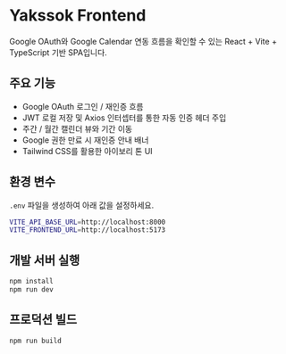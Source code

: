 # Yakssok Frontend

Google OAuth와 Google Calendar 연동 흐름을 확인할 수 있는 React + Vite + TypeScript 기반 SPA입니다.

## 주요 기능

- Google OAuth 로그인 / 재인증 흐름
- JWT 로컬 저장 및 Axios 인터셉터를 통한 자동 인증 헤더 주입
- 주간 / 월간 캘린더 뷰와 기간 이동
- Google 권한 만료 시 재인증 안내 배너
- Tailwind CSS를 활용한 아이보리 톤 UI

## 환경 변수

`.env` 파일을 생성하여 아래 값을 설정하세요.

```bash
VITE_API_BASE_URL=http://localhost:8000
VITE_FRONTEND_URL=http://localhost:5173
```

## 개발 서버 실행

```bash
npm install
npm run dev
```

## 프로덕션 빌드

```bash
npm run build
```
